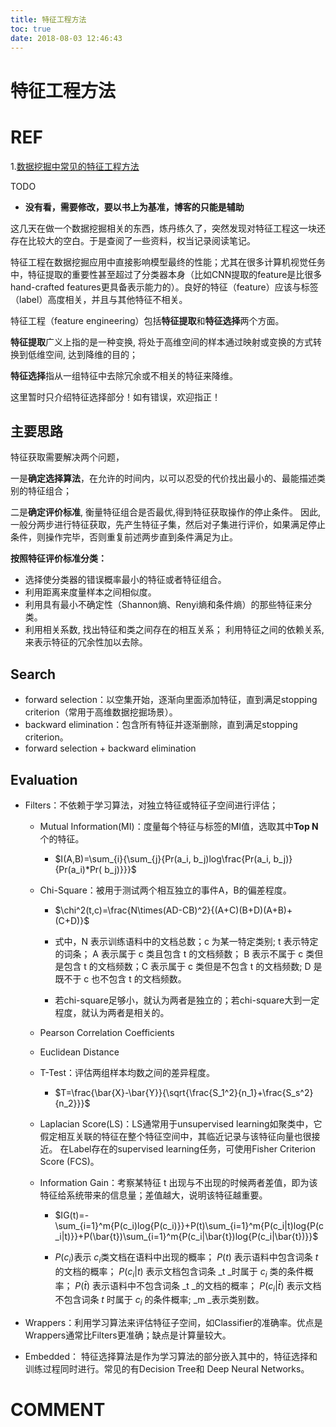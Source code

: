 ```yaml
---
title: 特征工程方法
toc: true
date: 2018-08-03 12:46:43
---
```

# 特征工程方法


# REF

1.[数据挖掘中常见的特征工程方法](https://zhuanlan.zhihu.com/p/33072222)

TODO

* **没有看，需要修改，要以书上为基准，博客的只能是辅助**


这几天在做一个数据挖掘相关的东西，炼丹练久了，突然发现对特征工程这一块还存在比较大的空白。于是查阅了一些资料，权当记录阅读笔记。

特征工程在数据挖掘应用中直接影响模型最终的性能；尤其在很多计算机视觉任务中，特征提取的重要性甚至超过了分类器本身（比如CNN提取的feature是比很多hand-crafted features更具备表示能力的）。良好的特征（feature）应该与标签（label）高度相关，并且与其他特征不相关。

特征工程（feature engineering）包括**特征提取**和**特征选择**两个方面。

**特征提取**广义上指的是一种变换, 将处于高维空间的样本通过映射或变换的方式转换到低维空间, 达到降维的目的；

**特征选择**指从一组特征中去除冗余或不相关的特征来降维。

这里暂时只介绍特征选择部分！如有错误，欢迎指正！



## 主要思路


特征获取需要解决两个问题，

一是**确定选择算法**，在允许的时间内，以可以忍受的代价找出最小的、最能描述类别的特征组合；

二是**确定评价标准**, 衡量特征组合是否最优,得到特征获取操作的停止条件。 因此, 一般分两步进行特征获取，先产生特征子集，然后对子集进行评价，如果满足停止条件，则操作完毕，否则重复前述两步直到条件满足为止。

**按照特征评价标准分类：**



  * 选择使分类器的错误概率最小的特征或者特征组合。
  * 利用距离来度量样本之间相似度。
  * 利用具有最小不确定性（Shannon熵、Renyi熵和条件熵）的那些特征来分类。
  * 利用相关系数, 找出特征和类之间存在的相互关系；
利用特征之间的依赖关系, 来表示特征的冗余性加以去除。





## Search

* forward selection：以空集开始，逐渐向里面添加特征，直到满足stopping criterion（常用于高维数据挖掘场景）。
* backward elimination：包含所有特征并逐渐删除，直到满足stopping criterion。
* forward selection + backward elimination






## Evaluation


  * Filters：不依赖于学习算法，对独立特征或特征子空间进行评估；
    * Mutual Information(MI)：度量每个特征与标签的MI值，选取其中**Top N**个的特征。
      * $I(A,B)=\sum_{i}{\sum_{j}{Pr(a_i, b_j)log\frac{Pr(a_i, b_j)}{Pr(a_i)*Pr( b_j)}}}$

    * Chi-Square：被用于测试两个相互独立的事件A，B的偏差程度。
      * $\chi^2(t,c)=\frac{N\times(AD-CB)^2}{(A+C)(B+D)(A+B)+(C+D)}$

      * 式中，N 表示训练语料中的文档总数；c 为某一特定类别; t 表示特定的词条； A 表示属于 c 类且包含 t 的文档频数； B 表示不属于 c 类但是包含 t 的文档频数；C 表示属于 c 类但是不包含 t 的文档频数; D 是既不于 c 也不包含 t 的文档频数。
      * 若chi-square足够小，就认为两者是独立的；若chi-square大到一定程度，就认为两者是相关的。

    * Pearson Correlation Coefficients
    * Euclidean Distance
    * T-Test：评估两组样本均数之间的差异程度。
      * $T=\frac{\bar{X}-\bar{Y}}{\sqrt{\frac{S_1^2}{n_1}+\frac{S_s^2}{n_2}}}$

    * Laplacian Score(LS)：LS通常用于unsupervised learning如聚类中，它假定相互关联的特征在整个特征空间中，其临近记录与该特征向量也很接近。
在Label存在的supervised learning任务，可使用Fisher Criterion Score (FCS)。
    * Information Gain：考察某特征 t 出现与不出现的时候两者差值，即为该特征给系统带来的信息量；差值越大，说明该特征越重要。
      * $IG(t)=-\sum_{i=1}^m{P(c_i)log{P(c_i)}}+P(t)\sum_{i=1}^m{P(c_i|t)log{P(c_i|t)}}+P(\bar{t})\sum_{i=1}^m{P(c_i|\bar{t})log{P(c_i|\bar{t})}}$

      * $P(c_i)$表示 $c_i$类文档在语料中出现的概率； $P(t)$ 表示语料中包含词条 _t_ 的文档的概率； $P(c_i|t)$ 表示文档包含词条 _t _时属于 $c_i$ 类的条件概率； $P(\bar{t})$ 表示语料中不包含词条 _t _的文档的概率； $P(c_i|\bar{t})$ 表示文档不包含词条 _t_ 时属于 $c_i$ 的条件概率; _m _表示类别数。

  * Wrappers：利用学习算法来评估特征子空间，如Classifier的准确率。优点是Wrappers通常比Filters更准确；缺点是计算量较大。
  * Embedded： 特征选择算法是作为学习算法的部分嵌入其中的，特征选择和训练过程同时进行。常见的有Decision Tree和 Deep Neural Networks。





# COMMENT
